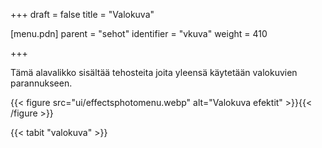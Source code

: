 +++
draft = false
title = "Valokuva"

[menu.pdn]
    parent = "sehot"
    identifier = "vkuva"
    weight = 410

+++

Tämä alavalikko sisältää tehosteita joita yleensä käytetään valokuvien parannukseen.

{{< figure src="ui/effectsphotomenu.webp" alt="Valokuva efektit" >}}{{< /figure >}}

{{< tabit "valokuva" >}}
